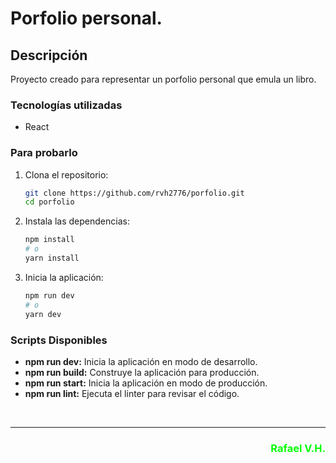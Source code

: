# Porfolio personal.

## Descripción
Proyecto creado para representar un porfolio personal que emula un libro.

### Tecnologías utilizadas

- React

### Para probarlo

1. Clona el repositorio:

    ```bash
   git clone https://github.com/rvh2776/porfolio.git
   cd porfolio
    ```

2. Instala las dependencias:

    ```bash
    npm install
    # o
    yarn install
    ```

4. Inicia la aplicación:

    ```bash
    npm run dev
    # o
    yarn dev
    ```

### Scripts Disponibles
* **npm run dev:** Inicia la aplicación en modo de desarrollo.
* **npm run build:** Construye la aplicación para producción.
* **npm run start:** Inicia la aplicación en modo de producción.
* **npm run lint:** Ejecuta el linter para revisar el código.

<br>

<hr>

### <font color='lime'><p align="right">Rafael V.H.</p></font>
